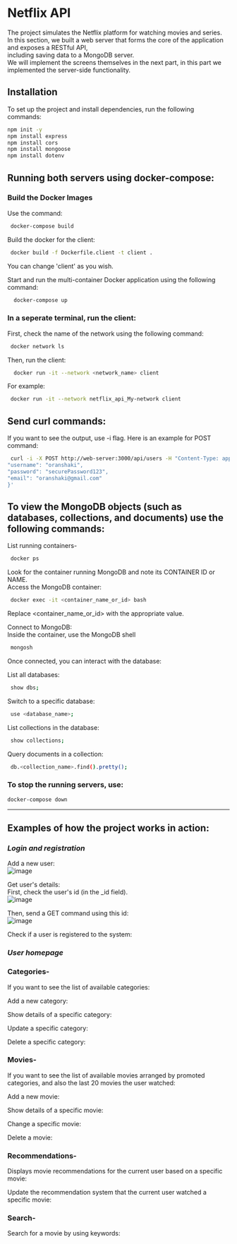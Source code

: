 # Netflix API
The project simulates the Netflix platform for watching movies and series.  
In this section, we built a web server that forms the core of the application and exposes a RESTful API,  
including saving data to a MongoDB server.  
We will implement the screens themselves in the next part, in this part we implemented the server-side functionality.  

## Installation
To set up the project and install dependencies, run the following commands:  
```bash
npm init -y  
npm install express  
npm install cors  
npm install mongoose  
npm install dotenv  
```

## Running both servers using docker-compose:  
### Build the Docker Images  
Use the command:  
  ```bash
   docker-compose build 
  ```
Build the docker for the client:  
  ```bash
   docker build -f Dockerfile.client -t client . 
  ```
You can change 'client' as you wish.  

Start and run the multi-container Docker application using the following command:   
  ```bash
    docker-compose up
  ```
### In a seperate terminal, run the client:
First, check the name of the network using the following command:  
  ```bash
   docker network ls 
  ```
Then, run the client:  
  ```bash
    docker run -it --network <network_name> client
   ```
For example:  
   ```bash
    docker run -it --network netflix_api_My-network client
   ```
## Send curl commands:
If you want to see the output, use -i flag. Here is an example for POST command:  
  ```bash
   curl -i -X POST http://web-server:3000/api/users -H "Content-Type: application/json" -d '{
  "username": "oranshaki",
  "password": "securePassword123",
  "email": "oranshaki@gmail.com"
}'
   ```
## To view the MongoDB objects (such as databases, collections, and documents) use the following commands:  
List running containers-
   ```bash
    docker ps
   ```
Look for the container running MongoDB and note its CONTAINER ID or NAME.  
Access the MongoDB container:  
   ```bash
    docker exec -it <container_name_or_id> bash
   ```
Replace <container_name_or_id> with the appropriate value.  

Connect to MongoDB:  
Inside the container, use the MongoDB shell  
   ```bash
    mongosh
   ```
Once connected, you can interact with the database:  

List all databases:  
   ```bash
    show dbs;
   ```
Switch to a specific database:   
   ```bash
    use <database_name>;
   ```
List collections in the database:  
   ```bash
    show collections;
   ```
Query documents in a collection:  
   ```bash
    db.<collection_name>.find().pretty();
   ```

### To stop the running servers, use:  
   ```bash
   docker-compose down
   ```
---
## Examples of how the project works in action:  
### _Login and registration_  
Add a new user:  
![image](https://github.com/user-attachments/assets/8bc2a9c9-75d4-43e6-9ed3-eb9a3cc06ed1)  

Get user's details:  
First, check the user's id (in the _id field).  
![image](https://github.com/user-attachments/assets/92b61094-fe17-4b70-9d9d-4eb57d9565e8)  

Then, send a GET command using this id:  
![image](https://github.com/user-attachments/assets/c6c624a8-fc67-475e-9403-841213395883)  

Check if a user is registered to the system:  


### _User homepage_  
### Categories-  

If you want to see the list of available categories:  

Add a new category:  

Show details of a specific category:  

Update a specific category:  

Delete a specific category:  

### Movies-  

If you want to see the list of available movies arranged by promoted categories, and also the last 20 movies the user watched:  

Add a new movie:  

Show details of a specific movie:  

Change a specific movie:  

Delete a movie:  

### Recommendations-  

Displays movie recommendations for the current user based on a specific movie:  

Update the recommendation system that the current user watched a specific movie:  

### Search-  

Search for a movie by using keywords:  




